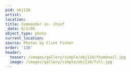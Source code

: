 ```yaml
---
pid: obj116
artist:
location:
title: Commander-in- chief
_date: 6/2/06
object_type: photo
current_location:
source: Photos by Clint Fisher
order: '116'
header:
  teaser: /images/gallery/simple/obj116/thumbnail.jpg
  image: /images/gallery/simple/obj116/full.jpg
---
```

